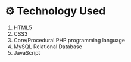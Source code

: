 

# ⚙️ Technology Used
1. HTML5
2. CSS3
3. Core/Procedural PHP programming language
4. MySQL Relational Database
5. JavaScript

